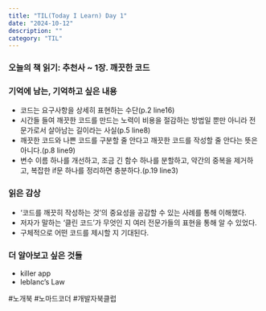 ```yaml
---
title: "TIL(Today I Learn) Day 1"
date: "2024-10-12"
description: ""
category: "TIL"
---
```


### 오늘의 책 읽기: 추천사 ~ 1장. 깨끗한 코드

### 기억에 남는, 기억하고 싶은 내용

-   코드는 요구사항을 상세히 표현하는 수단(p.2 line16)
-   시간들 들여 깨끗한 코드를 만드는 노력이 비용을 절감하는 방법일 뿐만 아니라 전문가로서 살아남는 길이라는 사실(p.5 line8)
-   깨끗한 코드와 나쁜 코드를 구분할 줄 안다고 깨끗한 코드를 작성할 줄 안다는 뜻은 아니다.(p.8 line9)
-   변수 이름 하나를 개선하고, 조금 긴 함수 하나를 분할하고, 약간의 중복을 제거하고, 복잡한 if문 하나를 정리하면 충분하다.(p.19 line3)

### 읽은 감상

-   ‘코드를 깨끗히 작성하는 것’의 중요성을 공감할 수 있는 사례를 통해 이해했다.
-   저자가 말하는 ‘클린 코드’가 무엇인 지 여러 전문가들의 표현을 통해 알 수 있었다.
-   구체적으로 어떤 코드를 제시할 지 기대된다.

### 더 알아보고 싶은 것들

-   killer app
-   leblanc’s Law

#노개북 #노마드코더 #개발자북클럽
